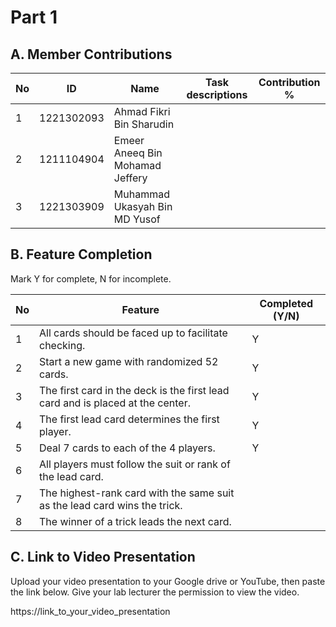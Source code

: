 # Part 1

## A. Member Contributions

No | ID         | Name | Task descriptions          | Contribution %
-- | ---------- | ---- | -------------------------- | -------------- |
1  | 1221302093 | Ahmad Fikri Bin Sharudin          |                |
2  | 1211104904 | Emeer Aneeq Bin Mohamad Jeffery   |                |
3  | 1221303909 | Muhammad Ukasyah Bin MD Yusof     |                |



## B. Feature Completion

Mark Y for complete, N for incomplete.

No | Feature                                                                         | Completed (Y/N)
-- | ------------------------------------------------------------------------------- | ---------------
1  | All cards should be faced up to facilitate checking.                            |        Y
2  | Start a new game with randomized 52 cards.                                      |        Y
3  | The first card in the deck is the first lead card and is placed at the center.  |        Y
4  | The first lead card determines the first player.                                |        Y
5  | Deal 7 cards to each of the 4 players.                                          |        Y
6  | All players must follow the suit or rank of the lead card.                      |
7  | The highest-rank card with the same suit as the lead card wins the trick.       |
8  | The winner of a trick leads the next card.                                      |


## C. Link to Video Presentation

Upload your video presentation to your Google drive or YouTube, then paste the link below. Give your lab lecturer the permission to view the video.

https://link_to_your_video_presentation

